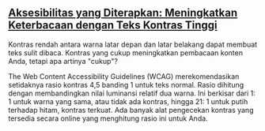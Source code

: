 ## [Aksesibilitas yang Diterapkan: Meningkatkan Keterbacaan dengan Teks Kontras Tinggi](https://learn.freecodecamp.org/responsive-web-design/applied-accessibility/improve-readability-with-high-contrast-text)

Kontras rendah antara warna latar depan dan latar belakang dapat membuat teks sulit dibaca. Kontras yang cukup meningkatkan pembacaan konten Anda, tetapi apa artinya "cukup"?



The Web Content Accessibility Guidelines \(WCAG\) merekomendasikan setidaknya rasio kontras 4,5 banding 1 untuk teks normal. Rasio dihitung dengan membandingkan nilai luminansi relatif dua warna. Ini berkisar dari 1: 1 untuk warna yang sama, atau tidak ada kontras, hingga 21: 1 untuk putih terhadap hitam, kontras terkuat. Ada banyak alat pengecekan kontras yang tersedia secara online yang menghitung rasio ini untuk Anda.

